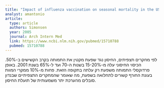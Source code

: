 ```yaml
---
title: "Impact of influenza vaccination on seasonal mortality in the US elderly population"
analyst: amantonio
article:
  type: article
  authors: Simonsen
  year: 2005
  journal: Arch Intern Med
  link: https://www.ncbi.nlm.nih.gov/pubmed/15710788
  pubmed: 15710788
---
```


לפי מחקרים תצפיתים, החיסון נגד שפעת מקטין את התמותה בקרב הקשישים ב-50%.
הכיסוי החיסוני עלה מ-15-20% בשנות ה-70 ועד ל-65% בשנת 2001. באופן פרדוקסלי התמותה משפעת רק עלתה בתקופה הזאת.
פחות מ-10% ממקרי המוות בעונת החורף קשורים לתחלואה בשפעת, מה שאומר שהמחקרים התצפיתיים שבנדון סובלים מהערכת יתר משמעותית של תועלת החיסון.
